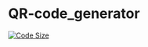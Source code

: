 # QR-code_generator

[![Code Size](https://img.shields.io/github/languages/code-size/EgorAndrik/QR-code_generator)](https://github.com/EgorAndrik/QR-code_generator)
